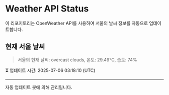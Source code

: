 
# Weather API Status

이 리포지토리는 OpenWeather API를 사용하여 서울의 날씨 정보를 자동으로 업데이트합니다.

## 현재 서울 날씨
> 서울의 현재 날씨: overcast clouds, 온도: 29.49°C, 습도: 74%

⏳ 업데이트 시간: 2025-07-06 03:18:10 (UTC)

---
자동 업데이트 봇에 의해 관리됩니다.
